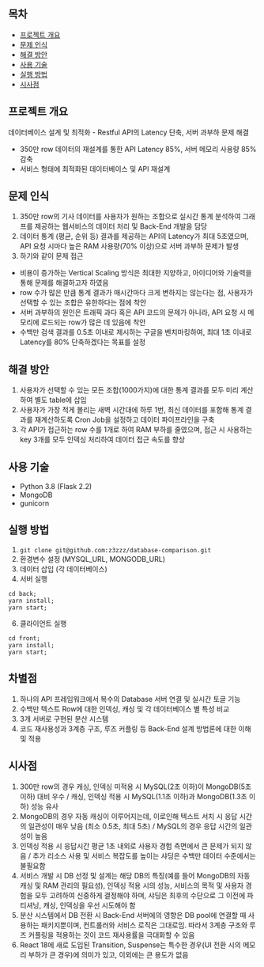 ## 목차
* [프로젝트 개요](#프로젝트-개요)
* [문제 인식](#문제-인식)
* [해결 방안](#해결-방안)
* [사용 기술](#사용-기술)
* [실행 방법](#실행-방법)
* [시사점](#시사점)


## 프로젝트 개요
데이터베이스 설계 및 최적화 - Restful API의 Latency 단축, 서버 과부하 문제 해결
- 350만 row 데이터의 재설계를 통한 API Latency 85%, 서버 메모리 사용량 85% 감축
- 서비스 형태에 최적화된 데이터베이스 및 API 재설계

## 문제 인식
1. 350만 row의 기사 데이터를 사용자가 원하는 조합으로 실시간 통계 분석하여 그래프를 제공하는 웹서비스의 데이터 처리 및 Back-End 개발을 담당  
2. 데이터 통계 (평균, 순위 등) 결과를 제공하는 API의 Latency가 최대 5초였으며, API 요청 시마다 높은 RAM 사용량(70% 이상)으로 서버 과부하 문제가 발생
3. 하기와 같이 문제 접근
- 비용이 증가하는 Vertical Scaling 방식은 최대한 지양하고, 아이디어와 기술력을 통해 문제를 해결하고자 하였음
- row 수가 많은 만큼 통계 결과가 매시간마다 크게 변하지는 않는다는 점, 사용자가 선택할 수 있는 조합은 유한하다는 점에 착안
- 서버 과부하의 원인은 트래픽 과다 혹은 API 코드의 문제가 아니라, API 요청 시 메모리에 로드되는 row가 많은 데 있음에 착안
- 수백만 검색 결과를 0.5초 이내로 제시하는 구글을 벤치마킹하여, 최대 1초 이내로 Latency를 80% 단축하겠다는 목표를 설정

## 해결 방안
1. 사용자가 선택할 수 있는 모든 조합(1000가지)에 대한 통계 결과를 모두 미리 계산하여 별도 table에 삽입
2. 사용자가 가장 적게 몰리는 새벽 시간대에 하루 1번, 최신 데이터를 포함해 통계 결과를 재계산하도록 Cron Job을 설정하고 데이터 파이프라인을 구축
3. 각 API가 접근하는 row 수를 1개로 하여 RAM 부하를 줄였으며, 접근 시 사용하는 key 3개를 모두 인덱싱 처리하여 데이터 접근 속도를 향상

## 사용 기술
* Python 3.8 (Flask 2.2)
* MongoDB  
* gunicorn
	
## 실행 방법
1. `git clone git@github.com:z3zzz/database-comparison.git` 
2. 환경변수 설정 (MYSQL_URL, MONGODB_URL)
3. 데이터 삽입 (각 데이터베이스) 
4. 서버 실행 

```terminal
cd back;
yarn install;
yarn start;
```
6. 클라이언트 실행

```terminal
cd front;
yarn install;
yarn start;
```

## 차별점
1. 하나의 API 프레임워크에서 복수의 Database 서버 연결 및 실시간 토글 기능
2. 수백만 텍스트 Row에 대한 인덱싱, 캐싱 및 각 데이터베이스 별 특성 비교 
3. 3개 서버로 구현된 분산 시스템
4. 코드 재사용성과 3계층 구조, 루즈 커플링 등 Back-End 설계 방법론에 대한 이해 및 적용


## 시사점
1. 300만 row의 경우 캐싱, 인덱싱 미적용 시 MySQL(2초 이하)이 MongoDB(5초 이하) 대비 우수 / 캐싱, 인덱싱 적용 시 MySQL(1.1초 이하)과 MongoDB(1.3초 이하) 성능 유사 
2. MongoDB의 경우 자동 캐싱이 이루어지는데, 이로인해 텍스트 서치 시 응답 시간의 일관성이 매우 낮음 (최소 0.5초, 최대 5초) / MySQL의 경우 응답 시간의 일관성이 높음
3. 인덱싱 적용 시 응답시간 평균 1초 내외로 사용자 경험 측면에서 큰 문제가 되지 않음 / 추가 리소스 사용 및 서비스 복잡도를 높이는 샤딩은 수백만 데이터 수준에서는 불필요함
4. 서비스 개발 시 DB 선정 및 설계는 해당 DB의 특징(예를 들어 MongoDB의 자동 캐싱 및 RAM 관리의 필요성), 인덱싱 적용 시의 성능, 서비스의 목적 및 사용자 경험을 모두 고려하여 신중하게 결정해야 하며, 샤딩은 최후의 수단으로 그 이전에 파티셔닝, 캐싱, 인덱싱을 우선 시도해야 함
5. 분산 시스템에서 DB 전환 시 Back-End 서버에의 영향은 DB pool에 연결할 때 사용하는 패키지뿐이며, 컨트롤러와 서비스 로직은 그대로임. 따라서 3계층 구조와 루즈 커플링을 적용하는 것이 코드 재사용률을 극대화할 수 있음
6. React 18에 새로 도입된 Transition, Suspense는 특수한 경우(UI 전환 시의 메모리 부하가 큰 경우)에 의미가 있고, 이외에는 큰 용도가 없음
